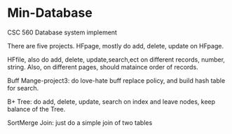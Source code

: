 # Min-Database
CSC 560 Database system implement

There are five projects. HFpage, mostly do add, delete, update on HFpage.

HFfile, also do add, delete, update,search,ect on different records, number, string. Also, on different pages, should mataince order of records.

Buff Mange-project3: do love-hate buff replace policy, and build hash table for search. 

B+ Tree: do add, delete, update, search on index and leave nodes, keep balance of the Tree.

SortMerge Join: just do a simple join of two tables

